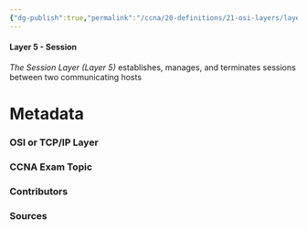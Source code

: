 ```yaml
---
{"dg-publish":true,"permalink":"/ccna/20-definitions/21-osi-layers/layer-5/","created":"2023-11-05T10:55:11.000-08:00","updated":"2023-11-08T13:09:19.000-08:00"}
---
```


#### Layer 5 - Session
*The Session Layer (Layer 5)* establishes, manages, and terminates sessions between two communicating hosts


# Metadata
### OSI or TCP/IP Layer

### CCNA Exam Topic

### Contributors

### Sources
